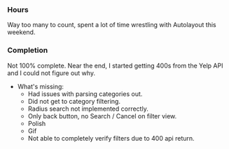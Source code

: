 ### Hours

Way too many to count, spent a lot of time wrestling with Autolayout this weekend.

### Completion

Not 100% complete. Near the end, I started getting 400s from the Yelp API and I could not figure out why.

* What's missing:
  * Had issues with parsing categories out.
  * Did not get to category filtering.
  * Radius search not implemented correctly.
  * Only back button, no Search / Cancel on filter view.
  * Polish
  * Gif
  * Not able to completely verify filters due to 400 api return.
